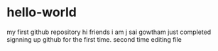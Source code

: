 # hello-world
my first github repository
hi friends i am j sai gowtham just completed signning up github for the first time.
second time editing file
